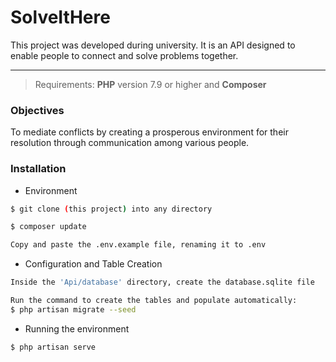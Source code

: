 # SolveItHere
This project was developed during university. It is an API designed to enable people to connect and solve problems together.

---

> Requirements: **PHP** version 7.9 or higher and **Composer**

### Objectives
To mediate conflicts by creating a prosperous environment for their resolution through communication among various people.

### Installation
+ Environment
```bash
$ git clone (this project) into any directory

$ composer update

Copy and paste the .env.example file, renaming it to .env
```
+ Configuration and Table Creation
```bash
Inside the 'Api/database' directory, create the database.sqlite file

Run the command to create the tables and populate automatically:
$ php artisan migrate --seed               
```
+ Running the environment
```bash
$ php artisan serve
```



